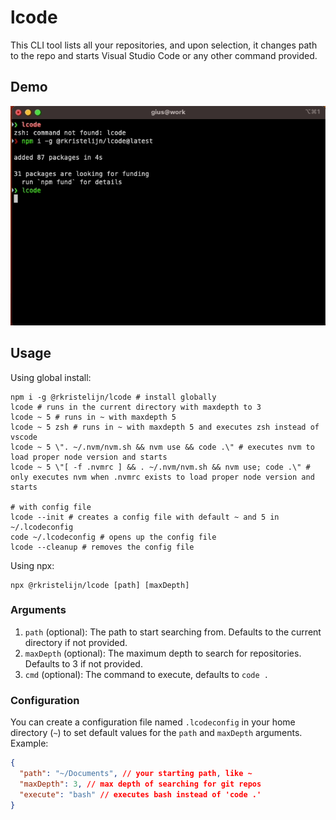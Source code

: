 # lcode

This CLI tool lists all your repositories, and upon selection, it changes path to the repo and starts Visual Studio Code or any other command provided.

## Demo

![demo](./docs/demo.gif)

## Usage

Using global install:

```shell
npm i -g @rkristelijn/lcode # install globally
lcode # runs in the current directory with maxdepth to 3
lcode ~ 5 # runs in ~ with maxdepth 5
lcode ~ 5 zsh # runs in ~ with maxdepth 5 and executes zsh instead of vscode
lcode ~ 5 \". ~/.nvm/nvm.sh && nvm use && code .\" # executes nvm to load proper node version and starts
lcode ~ 5 \"[ -f .nvmrc ] && . ~/.nvm/nvm.sh && nvm use; code .\" # only executes nvm when .nvmrc exists to load proper node version and starts

# with config file
lcode --init # creates a config file with default ~ and 5 in ~/.lcodeconfig
code ~/.lcodeconfig # opens up the config file
lcode --cleanup # removes the config file
```

Using npx:

```shell
npx @rkristelijn/lcode [path] [maxDepth]
```

### Arguments

1. `path` (optional): The path to start searching from. Defaults to the current directory if not provided.
2. `maxDepth` (optional): The maximum depth to search for repositories. Defaults to 3 if not provided.
3. `cmd` (optional): The command to execute, defaults to `code .`

### Configuration

You can create a configuration file named `.lcodeconfig` in your home directory (`~`) to set default values for the `path` and `maxDepth` arguments. Example:

```json
{
  "path": "~/Documents", // your starting path, like ~
  "maxDepth": 3, // max depth of searching for git repos
  "execute": "bash" // executes bash instead of 'code .'
}
```
